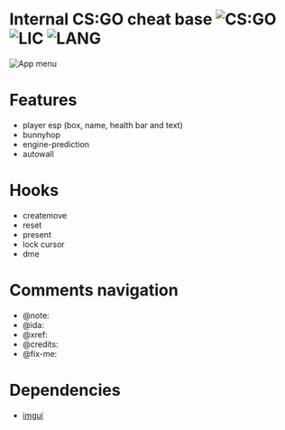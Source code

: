 # Internal CS:GO cheat base ![CS:GO](https://img.shields.io/badge/game-CS%3AGO-orange?style=flat) ![LIC](https://img.shields.io/github/license/W1lliam1337/digital-sdk) ![LANG](https://img.shields.io/badge/language-C%2B%2B-brightgreen?style=flat )
![App menu](https://i.imgur.com/vaflRUu.png)
# Features
- player esp (box, name, health bar and text)
- bunnyhop
- engine-prediction
- autowall

# Hooks
- createmove
- reset
- present
- lock cursor
- dme

# Comments navigation
- @note:
- @ida:
- @xref:
- @credits:
- @fix-me:

# Dependencies
 - [imgui](https://github.com/ocornut/imgui)

